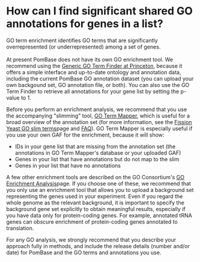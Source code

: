 # How can I find significant shared GO annotations for genes in a list?
<!-- pombase_categories: Tools and Resources,Using Ontologies -->

GO term enrichment identifies GO terms that are significantly
overrepresented (or underrepresented) among a set of genes.\
\
At present PomBase does not have its own GO enrichment tool. We
recommend using the [Generic GO Term Finder at
Princeton](http://go.princeton.edu/cgi-bin/GOTermFinder), because it
offers a simple interface and up-to-date ontology and annotation data,
including the current PomBase GO annotation dataset (you can upload your
own backgound set, GO annotation file, or both). You can also use the GO
Term Finder to retrieve all annotations for your gene list by setting
the p-value to 1.

Before you perform an enrichment analysis, we recommend that you use the
accompanying "slimming" tool, [GO Term
Mapper](http://go.princeton.edu/cgi-bin/GOTermMapper), which is useful
for a broad overview of the annotation set (for more information, see
the [Fission Yeast GO slim
terms](/browse-curation/fission-yeast-go-slim-terms)page and
[FAQ](/faq/how-can-i-use-go-slims-s-pombe)). GO Term Mapper is
especially useful if you use your own GAF for the enrichment, because it
will show:

-   IDs in your gene list that are missing from the annotation set (the
    annotations in GO Term Mapper's database or your uploaded GAF)
-   Genes in your list that have annotations but do not map to the slim
-   Genes in your list that have no annotations

A few other enrichment tools are described on the GO Consortium's [GO
Enrichment
Analysis](http://geneontology.org/page/go-enrichment-analysis)page. If
you choose one of these, we recommend that you only use an enrichment
tool that allows you to upload a background set representing the genes
used in your experiment. Even if you regard the whole genome as the
relevant background, it is important to specify the background gene set
explicitly to obtain meaningful results, especially if you have data
only for protein-coding genes. For example, annotated tRNA genes can
obscure enrichment of protein-coding genes annotated to translation.

For any GO analysis, we strongly recommend that you describe your
approach fully in methods, and include the release details (number
and/or date) for PomBase and the GO terms and annotations you use.

